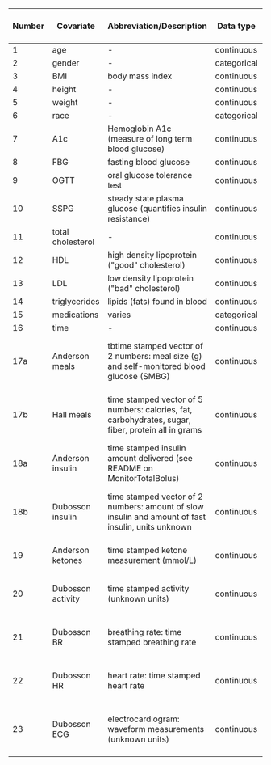 | Number | Covariate | Abbreviation/Description | Data type | Aligned with time scale | 
| --- | --- | --- | --- | --- | 
| 1 | age | - | continuous | - | 
| 2 | gender | - | categorical | - |
| 3 | BMI | body mass index | continuous | - |
| 4 | height | - | continuous | - |
| 5 | weight | - | continuous | - |
| 6 | race | - | categorical | - |
| 7 | A1c| Hemoglobin A1c (measure of long term blood glucose) | continuous | - |
| 8 | FBG | fasting blood glucose | continuous | - |
| 9 | OGTT | oral glucose tolerance test | continuous | - |
| 10 | SSPG | steady state plasma glucose (quantifies insulin resistance) | continuous | - |
| 11 | total cholesterol | - | continuous | - |
| 12 | HDL | high density lipoprotein ("good" cholesterol) | continuous | - |
| 13 | LDL | low density lipoprotein ("bad" cholesterol) | continuous | - |
| 14 | triglycerides | lipids (fats) found in blood | continuous | - |
| 15 | medications | varies | categorical | - |
| 16 | time | - | continuous | yes |
| 17a | Anderson meals | tbtime stamped vector of 2 numbers: meal size (g) and self-monitored blood glucose (SMBG) | continuous | no, but can be matched to nearest time |
| 17b | Hall meals | time stamped vector of 5 numbers: calories, fat, carbohydrates, sugar, fiber, protein all in grams | continuous | yes, but may need to check data processing |
| 18a | Anderson insulin | time stamped insulin amount delivered (see README on MonitorTotalBolus) | continuous | no, but can match to nearest |
| 18b | Dubosson insulin | time stamped vector of 2 numbers: amount of slow insulin and amount of fast insulin, units unknown | continuous | no, but can be matched to nearest time |
| 19 | Anderson ketones | time stamped ketone measurement (mmol/L) | continuous | no, but can match to nearest |
| 20 | Dubosson activity | time stamped activity (unknown units) | continuous | no, aggregated by the second |
| 21 | Dubosson BR | breathing rate: time stamped breathing rate | continuous | no, aggregated by the second |
| 22 | Dubosson HR | heart rate: time stamped heart rate | continuous | no, aggregated by the second |
| 23 | Dubosson ECG | electrocardiogram: waveform measurements (unknown units) | continuous | no, collected every ~0.004 seconds |

